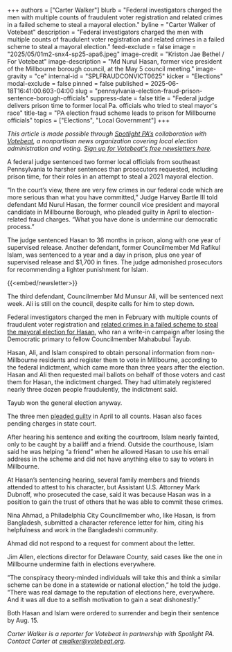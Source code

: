 +++
authors = ["Carter Walker"]
blurb = "Federal investigators charged the men with multiple counts of fraudulent voter registration and related crimes in a failed scheme to steal a mayoral election."
byline = "Carter Walker of Votebeat"
description = "Federal investigators charged the men with multiple counts of fraudulent voter registration and related crimes in a failed scheme to steal a mayoral election."
feed-exclude = false
image = "2025/05/01m2-snx4-sp25-apa6.jpeg"
image-credit = "Kriston Jae Bethel / For Votebeat"
image-description = "Md Nurul Hasan, former vice president of the Millbourne borough council, at the May 5 council meeting."
image-gravity = "ce"
internal-id = "SPLFRAUDCONVICT0625"
kicker = "Elections"
modal-exclude = false
pinned = false
published = 2025-06-18T16:41:00.603-04:00
slug = "pennsylvania-election-fraud-prison-sentence-borough-officials"
suppress-date = false
title = "Federal judge delivers prison time to former local Pa. officials who tried to steal mayor's race"
title-tag = "PA election fraud scheme leads to prison for Millbourne officials"
topics = ["Elections", "Local Government"]
+++

<em>This article is made possible through </em><a href="https://www.spotlightpa.org/"><em>Spotlight PA’s</em></a><em> collaboration with </em><a href="https://www.votebeat.org/"><em>Votebeat</em></a><em>, a nonpartisan news organization covering local election administration and voting. </em><a href="https://www.votebeat.org/newsletters/"><em>Sign up for Votebeat&#39;s free newsletters here</em></a><em>.</em>

A federal judge sentenced two former local officials from southeast Pennsylvania to harsher sentences than prosecutors requested, including prison time, for their roles in an attempt to steal a 2021 mayoral election.

“In the court’s view, there are very few crimes in our federal code which are more serious than what you have committed,” Judge Harvey Bartle III told defendant Md Nurul Hasan, the former council vice president and mayoral candidate in Millbourne Borough, who pleaded guilty in April to election-related fraud charges. “What you have done is undermine our democratic process.”

The judge sentenced Hasan to 36 months in prison, along with one year of supervised release. Another defendant, former Councilmember Md Rafikul Islam, was sentenced to a year and a day in prison, plus one year of supervised release and $1,700 in fines. The judge admonished prosecutors for recommending a lighter punishment for Islam.

{{<embed/newsletter>}}

The third defendant, Councilmember Md Munsur Ali, will be sentenced next week. Ali is still on the council, despite calls for him to step down.

Federal investigators charged the men in February with multiple counts of fraudulent voter registration and <a href="https://www.spotlightpa.org/news/2025/05/delaware-county-mayor-election-fraud-voter-registration-case-hasan/">related crimes in a failed scheme to steal the mayoral election for Hasan</a>, who ran a write-in campaign after losing the Democratic primary to fellow Councilmember Mahabubul Tayub.

Hasan, Ali, and Islam conspired to obtain personal information from non-Millbourne residents and register them to vote in Millbourne, according to the federal indictment, which came more than three years after the election. Hasan and Ali then requested mail ballots on behalf of those voters and cast them for Hasan, the indictment charged. They had ultimately registered nearly three dozen people fraudulently, the indictment said.

Tayub won the general election anyway.

The three men <a href="https://www.justice.gov/usao-edpa/pr/two-millbourne-borough-officials-and-one-former-official-plead-guilty-election-fraud">pleaded guilty</a> in April to all counts. Hasan also faces pending charges in state court.

After hearing his sentence and exiting the courtroom, Islam nearly fainted, only to be caught by a bailiff and a friend. Outside the courthouse, Islam said he was helping “a friend” when he allowed Hasan to use his email address in the scheme and did not have anything else to say to voters in Millbourne.

At Hasan’s sentencing hearing, several family members and friends attended to attest to his character, but Assistant U.S. Attorney Mark Dubnoff, who prosecuted the case, said it was because Hasan was in a position to gain the trust of others that he was able to commit these crimes.

Nina Ahmad, a Philadelphia City Councilmember who, like Hasan, is from Bangladesh, submitted a character reference letter for him, citing his helpfulness and work in the Bangladeshi community.

Ahmad did not respond to a request for comment about the letter.

Jim Allen, elections director for Delaware County, said cases like the one in Millbourne undermine faith in elections everywhere.

“The conspiracy theory-minded individuals will take this and think a similar scheme can be done in a statewide or national election,” he told the judge. “There was real damage to the reputation of elections here, everywhere. And it was all due to a selfish motivation to gain a seat dishonestly.”

Both Hasan and Islam were ordered to surrender and begin their sentence by Aug. 15.

<em>Carter Walker is a reporter for Votebeat in partnership with Spotlight PA. Contact Carter at </em><a href="mailto:cwalker@votebeat.org"><em>cwalker@votebeat.org</em></a><em>.</em>

